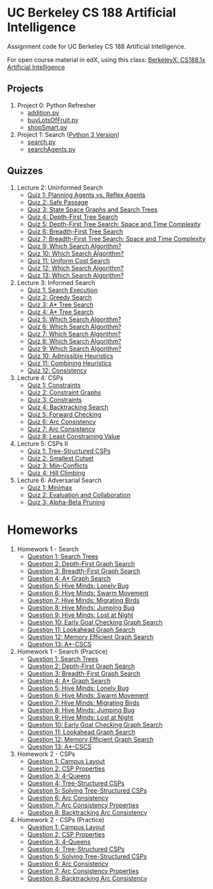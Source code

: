 # UC Berkeley CS 188 Artificial Intelligence
Assignment code for UC Berkeley CS 188 Artificial Intelligence.

For open course material in edX, using this class: [BerkeleyX: CS188.1x
Artificial Intelligence](https://courses.edx.org/courses/BerkeleyX/CS188.1x-4/1T2015/course/)

## Projects
1. Project 0: Python Refresher
   * [addition.py](./Projects/Project0-PythonRefresher/addition.py)
   * [buyLotsOfFruit.py](./Projects/Project0-PythonRefresher/buyLotsOfFruit.py)
   * [shopSmart.py](./Projects/Project0-PythonRefresher/shopSmart.py)
2. Project 1: Search ([Python 3 Version](https://github.com/BigEggStudy/UW-CSEP-573-Wi19-Artificial-Intelligence/blob/master/Project%201%20-%20Search/))
   * [search.py](./Projects/Project1-Search/search.py)
   * [searchAgents.py](./Projects/Project1-Search/searchAgents.py)

## Quizzes
1. Lecture 2: Uninformed Search
   * [Quiz 1: Planning Agents vs. Reflex Agents](./Quizzes/Lecture2-UninformedSearch/Quiz01-PlanningAgentsVsReflexAgents.pdf)
   * [Quiz 2: Safe Passage](./Quizzes/Lecture2-UninformedSearch/Quiz02-SafePassage.pdf)
   * [Quiz 3: State Space Graphs and Search Trees](./Quizzes/Lecture2-UninformedSearch/Quiz03-StateSpaceGraphsAndSearchTrees.pdf)
   * [Quiz 4: Depth-First Tree Search](./Quizzes/Lecture2-UninformedSearch/Quiz04-DepthFirstTreeSearch.pdf)
   * [Quiz 5: Depth-First Tree Search: Space and Time Complexity](./Quizzes/Lecture2-UninformedSearch/Quiz05-DepthFirstTreeSearch-SpaceAndTimeComplexity.pdf)
   * [Quiz 6: Breadth-First Tree Search](./Quizzes/Lecture2-UninformedSearch/Quiz06-BreadthFirstTreeSearch.pdf)
   * [Quiz 7: Breadth-First Tree Search: Space and Time Complexity](./Quizzes/Lecture2-UninformedSearch/Quiz07-BreadthFirstTreeSearch-SpaceAndTimeComplexity.pdf)
   * [Quiz 9: Which Search Algorithm?](./Quizzes/Lecture2-UninformedSearch/Quiz09-WhichSearchAlgorithm.pdf)
   * [Quiz 10: Which Search Algorithm?](./Quizzes/Lecture2-UninformedSearch/Quiz10-WhichSearchAlgorithm.pdf)
   * [Quiz 11: Uniform Cost Search](./Quizzes/Lecture2-UninformedSearch/Quiz11-UniformCostSearch.pdf)
   * [Quiz 12: Which Search Algorithm?](./Quizzes/Lecture2-UninformedSearch/Quiz12-WhichSearchAlgorithm.pdf)
   * [Quiz 13: Which Search Algorithm?](./Quizzes/Lecture2-UninformedSearch/Quiz13-WhichSearchAlgorithm.pdf)
2. Lecture 3: Informed Search
   * [Quiz 1: Search Execution](./Quizzes/Lecture3-InformedSearch/Quiz01-SearchExecution.pdf)
   * [Quiz 2: Greedy Search](./Quizzes/Lecture3-InformedSearch/Quiz02-GreedySearch.pdf)
   * [Quiz 3: A* Tree Search](./Quizzes/Lecture3-InformedSearch/Quiz03-AStarTreeSearch.pdf)
   * [Quiz 4: A* Tree Search](./Quizzes/Lecture3-InformedSearch/Quiz04-AStarTreeSearch.pdf)
   * [Quiz 5: Which Search Algorithm?](./Quizzes/Lecture3-InformedSearch/Quiz05-WhichSearchAlgorithm.pdf)
   * [Quiz 6: Which Search Algorithm?](./Quizzes/Lecture3-InformedSearch/Quiz06-WhichSearchAlgorithm.pdf)
   * [Quiz 7: Which Search Algorithm?](./Quizzes/Lecture3-InformedSearch/Quiz07-WhichSearchAlgorithm.pdf)
   * [Quiz 8: Which Search Algorithm?](./Quizzes/Lecture3-InformedSearch/Quiz08-WhichSearchAlgorithm.pdf)
   * [Quiz 9: Which Search Algorithm?](./Quizzes/Lecture3-InformedSearch/Quiz09-WhichSearchAlgorithm.pdf)
   * [Quiz 10: Admissible Heuristics](./Quizzes/Lecture3-InformedSearch/Quiz10-AdmissibleHeuristics.pdf)
   * [Quiz 11: Combining Heuristics](./Quizzes/Lecture3-InformedSearch/Quiz11-CombiningHeuristics.pdf)
   * [Quiz 12: Consistency](./Quizzes/Lecture3-InformedSearch/Quiz12-Consistency.pdf)
3. Lecture 4: CSPs
   * [Quiz 1: Constraints](./Quizzes/Lecture4-CSPs/Quiz01-Constraints.pdf)
   * [Quiz 2: Constraint Graphs](./Quizzes/Lecture4-CSPs/Quiz02-ConstraintGraphs.pdf)
   * [Quiz 3: Constraints](./Quizzes/Lecture4-CSPs/Quiz03-Constraints.pdf)
   * [Quiz 4: Backtracking Search](./Quizzes/Lecture4-CSPs/Quiz04-BacktrackingSearch.pdf)
   * [Quiz 5: Forward Checking](./Quizzes/Lecture4-CSPs/Quiz05-ForwardChecking.pdf)
   * [Quiz 6: Arc Consistency](./Quizzes/Lecture4-CSPs/Quiz06-ArcConsistency.pdf)
   * [Quiz 7: Arc Consistency](./Quizzes/Lecture4-CSPs/Quiz07-ArcConsistency.pdf)
   * [Quiz 8: Least Constraining Value](./Quizzes/Lecture4-CSPs/Quiz08-LeastConstrainingValue.pdf)
4. Lecture 5: CSPs II
   * [Quiz 1: Tree-Structured CSPs](./Quizzes/Lecture5-CSPsII/Quiz01-TreeStructuredCSPs.pdf)
   * [Quiz 2: Smallest Cutset](./Quizzes/Lecture5-CSPsII/Quiz02-SmallestCutset.pdf)
   * [Quiz 3: Min-Conflicts](./Quizzes/Lecture5-CSPsII/Quiz03-MinConflicts.pdf)
   * [Quiz 4: Hill Climbing](./Quizzes/Lecture5-CSPsII/Quiz04-HillClimbing.pdf)
6. Lecture 6: Adversarial Search
   * [Quiz 1: Minimax](./Quizzes/Lecture6-AdversarialSearch/Quiz01-Minimax.pdf)
   * [Quiz 2: Evaluation and Collaboration](./Quizzes/Lecture6-AdversarialSearch/Quiz02-EvaluationAndCollaboration.pdf)
   * [Quiz 3: Alpha-Beta Pruning](./Quizzes/Lecture6-AdversarialSearch/Quiz03-AlphaBetaPruning.pdf)

# Homeworks
1. Homework 1 - Search
   * [Question 1: Search Trees](./Homeworks/Homework1-Search/Question01-SearchTrees.pdf)
   * [Question 2: Depth-First Graph Search](./Homeworks/Homework1-Search/Question02-DepthFirstGraphSearch.pdf)
   * [Question 3: Breadth-First Graph Search](./Homeworks/Homework1-Search/Question03-BreadthFirstGraphSearch.pdf)
   * [Question 4: A* Graph Search](./Homeworks/Homework1-Search/Question04-AStarGraphSearch.pdf)
   * [Question 5: Hive Minds: Lonely Bug](./Homeworks/Homework1-Search/Question05-HiveMinds-LonelyBug.pdf)
   * [Question 6: Hive Minds: Swarm Movement](./Homeworks/Homework1-Search/Question06-HiveMinds-SwarmMovement.pdf)
   * [Question 7: Hive Minds: Migrating Birds](./Homeworks/Homework1-Search/Question07-HiveMinds-MigratingBirds.pdf)
   * [Question 8: Hive Minds: Jumping Bug](./Homeworks/Homework1-Search/Question08-HiveMinds-JumpingBug.pdf)
   * [Question 9: Hive Minds: Lost at Night](./Homeworks/Homework1-Search/Question09-HiveMinds-LostAtNight.pdf)
   * [Question 10: Early Goal Checking Graph Search](./Homeworks/Homework1-Search/Question10-EarlyGoalCheckingGraphSearch.pdf)
   * [Question 11: Lookahead Graph Search](./Homeworks/Homework1-Search/Question11-LookaheadGraphSearch.pdf)
   * [Question 12: Memory Efficient Graph Search](./Homeworks/Homework1-Search/Question12-MemoryEfficientGraphSearch.pdf)
   * [Question 13: A*-CSCS](./Homeworks/Homework1-Search/Question13-AStarCSCS.pdf)
2. Homework 1 - Search (Practice)
   * [Question 1: Search Trees](./Homeworks/Homework1-Search(Practice)/Question01-SearchTrees.pdf)
   * [Question 2: Depth-First Graph Search](./Homeworks/Homework1-Search(Practice)/Question02-DepthFirstGraphSearch.pdf)
   * [Question 3: Breadth-First Graph Search](./Homeworks/Homework1-Search(Practice)/Question03-BreadthFirstGraphSearch.pdf)
   * [Question 4: A* Graph Search](./Homeworks/Homework1-Search(Practice)/Question04-AStarGraphSearch.pdf)
   * [Question 5: Hive Minds: Lonely Bug](./Homeworks/Homework1-Search(Practice)/Question05-HiveMinds-LonelyBug.pdf)
   * [Question 6: Hive Minds: Swarm Movement](./Homeworks/Homework1-Search(Practice)/Question06-HiveMinds-SwarmMovement.pdf)
   * [Question 7: Hive Minds: Migrating Birds](./Homeworks/Homework1-Search(Practice)/Question07-HiveMinds-MigratingBirds.pdf)
   * [Question 8: Hive Minds: Jumping Bug](./Homeworks/Homework1-Search(Practice)/Question08-HiveMinds-JumpingBug.pdf)
   * [Question 9: Hive Minds: Lost at Night](./Homeworks/Homework1-Search(Practice)/Question09-HiveMinds-LostAtNight.pdf)
   * [Question 10: Early Goal Checking Graph Search](./Homeworks/Homework1-Search(Practice)/Question10-EarlyGoalCheckingGraphSearch.pdf)
   * [Question 11: Lookahead Graph Search](./Homeworks/Homework1-Search(Practice)/Question11-LookaheadGraphSearch.pdf)
   * [Question 12: Memory Efficient Graph Search](./Homeworks/Homework1-Search(Practice)/Question12-MemoryEfficientGraphSearch.pdf)
   * [Question 13: A*-CSCS](./Homeworks/Homework1-Search(Practice)/Question13-AStarCSCS.pdf)
3. Homework 2 - CSPs
   * [Question 1: Campus Layout](./Homeworks/Homework2-CSPs/Question01-CampusLayout.pdf)
   * [Question 2: CSP Properties](./Homeworks/Homework2-CSPs/Question02-CSPProperties.pdf)
   * [Question 3: 4-Queens](./Homeworks/Homework2-CSPs/Question03-4Queens.pdf)
   * [Question 4: Tree-Structured CSPs](./Homeworks/Homework2-CSPs/Question04-TreeStructuredCSPs.pdf)
   * [Question 5: Solving Tree-Structured CSPs](./Homeworks/Homework2-CSPs/Question05-SolvingTreeStructuredCSPs.pdf)
   * [Question 6: Arc Consistency](./Homeworks/Homework2-CSPs/Question06-ArcConsistency.pdf)
   * [Question 7: Arc Consistency Properties](./Homeworks/Homework2-CSPs/Question07-ArcConsistencyProperties.pdf)
   * [Question 8: Backtracking Arc Consistency](./Homeworks/Homework2-CSPs/Question08-BacktrackingArcConsistency.pdf)
4. Homework 2 - CSPs (Practice)
   * [Question 1: Campus Layout](./Homeworks/Homework2-CSPs(Practice)/Question01-CampusLayout.pdf)
   * [Question 2: CSP Properties](./Homeworks/Homework2-CSPs(Practice)/Question02-CSPProperties.pdf)
   * [Question 3: 4-Queens](./Homeworks/Homework2-CSPs(Practice)/Question03-4Queens.pdf)
   * [Question 4: Tree-Structured CSPs](./Homeworks/Homework2-CSPs(Practice)/Question04-TreeStructuredCSPs.pdf)
   * [Question 5: Solving Tree-Structured CSPs](./Homeworks/Homework2-CSPs(Practice)/Question05-SolvingTreeStructuredCSPs.pdf)
   * [Question 6: Arc Consistency](./Homeworks/Homework2-CSPs(Practice)/Question06-ArcConsistency.pdf)
   * [Question 7: Arc Consistency Properties](./Homeworks/Homework2-CSPs(Practice)/Question07-ArcConsistencyProperties.pdf)
   * [Question 8: Backtracking Arc Consistency](./Homeworks/Homework2-CSPs(Practice)/Question08-BacktrackingArcConsistency.pdf)
